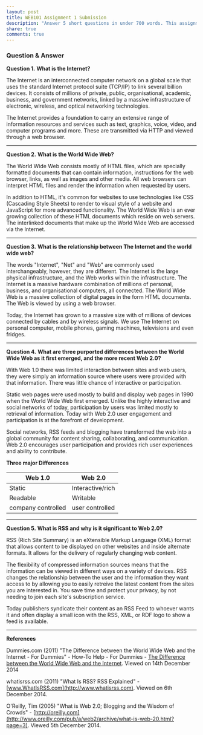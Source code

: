 ```yaml
---
layout: post
title: WEB101 Assignment 1 Submission
description: "Answer 5 short questions in under 700 words. This assignment is worth 15% for this unit."
share: true
comments: true
---
```


### Question & Answer

**Question 1.**
**What is the Internet?**

   The Internet is an interconnected computer network on a global scale that uses the standard Internet protocol suite (TCP/IP) to link several billion devices. It consists of millions of private, public, organisational, academic, business, and government networks, linked by a massive infrastructure of electronic, wireless, and optical networking technologies. 

   The Internet provides a foundation to carry an extensive range of information resources and services such as text, graphics, voice, video, and computer programs and more. These are transmitted via HTTP and viewed through a web browser.


---


**Question 2.**
**What is the World Wide Web?** 

   The World Wide Web consists mostly of HTML files, which are specially formatted documents that can contain information, instructions for the web browser, links, as well as images and other media. All web browsers can interpret HTML files and render the information when requested by users. 

   In addition to HTML, it's common for websites to use technologies like CSS (Cascading Style Sheets) to render to visual style of a website and JavaScript for more advanced functionality. The World Wide Web is an ever growing collection of these HTML documents which reside on web servers. The interlinked documents that make up the World Wide Web are accessed via the Internet.



---


**Question 3.**
**What is the relationship between The Internet and the world wide web?**

   The words "Internet", "Net" and "Web" are commonly used interchangeably, however, they are different. The Internet is the large physical infrastructure, and the Web works within the infrastructure. The Internet is a massive hardware combination of millions of personal, business, and organisational computers, all connected. The World Wide Web is a massive collection of digital pages in the form HTML documents. The Web is viewed by using a web browser.

   Today, the Internet has grown to a massive size with of millions of devices connected by cables and by wireless signals. We use The Internet on personal computer, mobile phones, gaming machines, televisions and even fridges.


---

**Question 4.**
**What are three purported differences between the World Wide Web as it first emerged, and the more recent Web 2.0?**

   With Web 1.0 there was limited interaction between sites and web users, they were simply an information source where users were provided with that information. There was little chance of interactive or participation. 

Static web pages were used mostly to build and display web pages in 1990 when the World Wide Web first emerged. Unlike the highly interactive and social networks of today, participation by users was limited mostly to retrieval of information. 
Today with Web 2.0 user engagement and participation is at the forefront of development. 

   Social networks, RSS feeds and blogging have transformed the web into a global community for content sharing, collaborating, and communication. Web 2.0 encourages user participation and provides rich user experiences and ability to contribute.


**Three major Differences**

Web 1.0  | Web 2.0
-------- | ------
Static   | Interactive/rich
Readable | Writable 
company controlled | user controlled



---


**Question 5.** 
**What is RSS and why is it significant to Web 2.0?**

RSS (Rich Site Summary) is an eXtensible Markup Language (XML) format that allows content to be displayed on other websites and inside alternate formats. It allows for the delivery of regularly changing web content.

The flexibility of compressed information sources means that the information can be viewed in different ways on a variety of devices. RSS changes the relationship between the user and the information they want access to by allowing you to easily retreive the latest content from the sites you are interested in. You save time and protect your privacy, by not needing to join each site's subscription service.

 Today publishers syndicate their content as an RSS Feed to whoever wants it and often display a small icon with the RSS, XML, or RDF logo to show a feed is available. 

---


**References**

Dummies.com (2011) "The Difference between the World Wide Web and the Internet - For Dummies" - How-To Help - For Dummies - [The Difference between the World Wide Web and the Internet](http://www.dummies.com/how-to/content/the-difference-between-the-world-wide-web-and-the-.html). Viewed on 14th December 2014

whatisrss.com (2011) "What Is RSS? RSS Explained" - [www.WhatIsRSS.com](http://www.whatisrss.com). Viewed on 6th December 2014. 

O'Reilly, Tim (2005) "What is Web 2.0; Blogging and the Wisdom of Crowds" - [http://oreilly.com](http://www.oreilly.com/pub/a/web2/archive/what-is-web-20.html?page=3). Viewed  5th December 2014.


